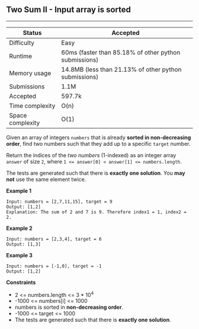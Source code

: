 ## Two Sum II - Input array is sorted
---------
| Status | Accepted |
| --- | --- |
| Difficulty | Easy |
| Runtime | 60ms (faster than 85.18% of other python submissions) |
| Memory usage | 14.8MB (less than 21.13% of other python submissions) |
| Submissions | 1.1M |
| Accepted | 597.7k |
| Time complexity | O(n) |
| Space complexity | O(1) |

Given an array of integers `numbers` that is already **sorted in non-decreasing order**, find two numbers such that they add up to a specific `target` number.

Return the indices of the *two numbers* (1-indexed) as an integer array `answer` of size `2`, where `1 <= answer[0] < answer[1] <= numbers.length`.

The tests are generated such that there is **exactly one solution**. You **may not** use the same element twice.

**Example 1**
```
Input: numbers = [2,7,11,15], target = 9
Output: [1,2]
Explanation: The sum of 2 and 7 is 9. Therefore index1 = 1, index2 = 2.
```

**Example 2**
```
Input: numbers = [2,3,4], target = 6
Output: [1,3]
```

**Example 3**
```
Input: numbers = [-1,0], target = -1
Output: [1,2]
```

**Constraints**
- 2 <= numbers.length <= 3 * 10<sup>4</sup>
- -1000 <= numbers[i] <= 1000
- numbers is sorted in **non-decreasing order**.
- -1000 <= target <= 1000
- The tests are generated such that there is **exactly one solution**.
